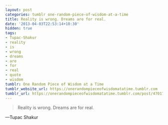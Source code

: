 ```yaml
---
layout: post
categories: tumblr one-random-piece-of-wisdom-at-a-time
title: Reality is wrong. Dreams are for real.
date: '2013-04-03T22:53:14+10:30'
hidden: true
tags:
- Tupac-Shakur
- reality
- is
- wrong
- dreams
- are
- for
- real
- quote
- wisdom
tumblr: One Random Piece of Wisdom at a Time
tumblr_website_url: https://onerandompieceofwisdomatatime.tumblr.com
tumblr_url: https://onerandompieceofwisdomatatime.tumblr.com/post/47017905320/reality-is-wrong-dreams-are-for-real
---
```

> Reality is wrong. Dreams are for real.

—Tupac Shakur
